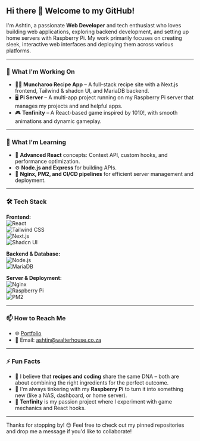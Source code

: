 ## Hi there 👋 Welcome to my GitHub!

I'm Ashtin, a passionate **Web Developer** and tech enthusiast who loves building web applications, exploring backend development, and setting up home servers with Raspberry Pi. My work primarily focuses on creating sleek, interactive web interfaces and deploying them across various platforms.

---

### 🔭 **What I'm Working On**
- 🧑‍🍳 **Muncharoo Recipe App** – A full-stack recipe site with a Next.js frontend, Tailwind & shadcn UI, and MariaDB backend.  
- 🖥️ **Pi Server** – A multi-app project running on my Raspberry Pi server that manages my projects and and helpful apps.  
- 🎮 **Tenfinity** – A React-based game inspired by 1010!, with smooth animations and dynamic gameplay.

---

### 🌱 **What I'm Learning**
- 🚀 **Advanced React** concepts: Context API, custom hooks, and performance optimization.  
- ⚙️ **Node.js and Express** for building APIs.  
- 📡 **Nginx, PM2, and CI/CD pipelines** for efficient server management and deployment.  

---

### 🛠️ **Tech Stack**
**Frontend:**  
![React](https://img.shields.io/badge/-React-blue?style=flat-square&logo=react)  
![Tailwind CSS](https://img.shields.io/badge/-Tailwind%20CSS-38B2AC?style=flat-square&logo=tailwind-css)  
![Next.js](https://img.shields.io/badge/-Next.js-black?style=flat-square&logo=next.js)  
![Shadcn UI](https://img.shields.io/badge/-shadcn-lightgrey?style=flat-square&logo=tailwind-css)

**Backend & Database:**  
![Node.js](https://img.shields.io/badge/-Node.js-green?style=flat-square&logo=node.js)  
![MariaDB](https://img.shields.io/badge/-MariaDB-blue?style=flat-square&logo=mariadb)

**Server & Deployment:**  
![Nginx](https://img.shields.io/badge/-Nginx-green?style=flat-square&logo=nginx)  
![Raspberry Pi](https://img.shields.io/badge/-Raspberry%20Pi-C51A4A?style=flat-square&logo=raspberry-pi)  
![PM2](https://img.shields.io/badge/-PM2-2A8E54?style=flat-square)

---

### 📫 **How to Reach Me**
- 🌐 [Portfolio](https://walterhouse.co.za/)
- 📧 Email: ashtin@walterhouse.co.za  

---

### ⚡ **Fun Facts**  
- 🍕 I believe that **recipes and coding** share the same DNA – both are about combining the right ingredients for the perfect outcome.  
- 🔌 I'm always tinkering with my **Raspberry Pi** to turn it into something new (like a NAS, dashboard, or home server).  
- 🎲 **Tenfinity** is my passion project where I experiment with game mechanics and React hooks.  

---

Thanks for stopping by! 😊 Feel free to check out my pinned repositories and drop me a message if you'd like to collaborate!
